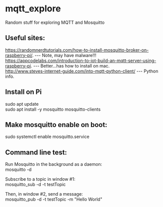 # mqtt_explore
Random stuff for exploring MQTT and Mosquitto
## Useful sites:
https://randomnerdtutorials.com/how-to-install-mosquitto-broker-on-raspberry-pi/. --- Note, may have malware!!!  
https://appcodelabs.com/introduction-to-iot-build-an-mqtt-server-using-raspberry-pi. --- Better...has how to install on mac.  
http://www.steves-internet-guide.com/into-mqtt-python-client/ --- Python info.  


## Install on Pi
sudo apt update  
sudo apt install -y mosquitto mosquitto-clients

## Make mosquitto enable on boot:
sudo systemctl enable mosquitto.service

## Command line test:
Run Mosquitto in the background as a daemon:  
mosquitto -d

Subscribe to a topic in window #1:  
mosquitto_sub -d -t testTopic

Then, in window #2, send a message:  
mosquitto_pub -d -t testTopic -m "Hello World"
